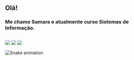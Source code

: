 ## Olá!

### Me chamo Samara e atualmente curso Sistemas de Informação.
  
  ##
 
<div> 
  <a href="https://www.instagram.com/samaraaae/" target="_blank"><img src="https://img.shields.io/badge/-Instagram-%23E4405F?style=for-the-badge&logo=instagram&logoColor=white" target="_blank"></a>
  <a href = "mailto:samara.emilly2013@gmail.com"><img src="https://img.shields.io/badge/-Gmail-%23333?style=for-the-badge&logo=gmail&logoColor=white" target="_blank"></a>
  <a href="https://www.linkedin.com/in/smaracosta/" target="_blank"><img src="https://img.shields.io/badge/-LinkedIn-%230077B5?style=for-the-badge&logo=linkedin&logoColor=white" target="_blank"></a> 
 
  ![Snake animation](https://github.com/smaracosta/smaracosta/blob/output/github-contribution-grid-snake.svg)
 
</div>
